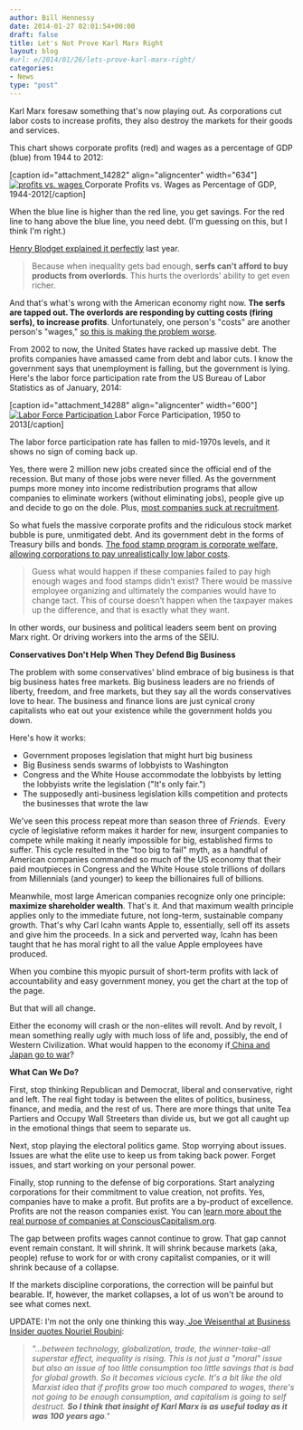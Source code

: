 ```yaml
---
author: Bill Hennessy
date: 2014-01-27 02:01:54+00:00
draft: false
title: Let's Not Prove Karl Marx Right
layout: blog
#url: e/2014/01/26/lets-prove-karl-marx-right/
categories:
- News
type: "post"
---
```


Karl Marx foresaw something that's now playing out. As corporations cut labor costs to increase profits, they also destroy the markets for their goods and services.

This chart shows corporate profits (red) and wages as a percentage of GDP (blue) from 1944 to 2012:

[caption id="attachment_14282" align="aligncenter" width="634"][![profits vs. wages](https://hennessysview.com/wp-content/uploads/2014/01/profits-wages.png)
](https://hennessysview.com/wp-content/uploads/2014/01/profits-wages.png) Corporate Profits vs. Wages as Percentage of GDP, 1944-2012[/caption]

When the blue line is higher than the red line, you get savings. For the red line to hang above the blue line, you need debt. (I'm guessing on this, but I think I'm right.)

[Henry Blodget explained it perfectly](https://www.businessinsider.com/inequality-in-america-2013-11-29) last year.


> Because when inequality gets bad enough, **serfs can't afford to buy products from overlords**. This hurts the overlords' ability to get even richer.

And that's what's wrong with the American economy right now. **The serfs are tapped out. The overlords are responding by cutting costs (firing serfs), to increase profits**. Unfortunately, one person's "costs" are another person's "wages," [so this is making the problem worse](https://www.businessinsider.com/companies-focus-on-value-not-profit-2013-3).


From 2002 to now, the United States have racked up massive debt. The profits companies have amassed came from debt and labor cuts. I know the government says that unemployment is falling, but the government is lying. Here's the labor force participation rate from the US Bureau of Labor Statistics as of January, 2014:

[caption id="attachment_14288" align="aligncenter" width="600"][![Labor Force Participation](https://hennessysview.com/wp-content/uploads/2014/01/latest_numbers_LNS11300000_1950_2013_all_period_M12_data.gif)
](https://hennessysview.com/wp-content/uploads/2014/01/latest_numbers_LNS11300000_1950_2013_all_period_M12_data.gif) Labor Force Participation, 1950 to 2013[/caption]

The labor force participation rate has fallen to mid-1970s levels, and it shows no sign of coming back up.

Yes, there were 2 million new jobs created since the official end of the recession. But many of those jobs were never filled. As the government pumps more money into income redistribution programs that allow companies to eliminate workers (without eliminating jobs), people give up and decide to go on the dole. Plus, [most companies suck at recruitment](https://www.forbes.com/sites/realspin/2013/05/31/there-are-4-million-u-s-job-openings-why-are-the-positions-unfilled/).

So what fuels the massive corporate profits and the ridiculous stock market bubble is pure, unmitigated debt. And its government debt in the forms of Treasury bills and bonds. [The food stamp program is corporate welfare, allowing corporations to pay unrealistically low labor costs](https://libertyblitzkrieg.com/2013/07/16/mcdonalds-math-you-cant-survive-working-for-us/).


> Guess what would happen if these companies failed to pay high enough wages and food stamps didn’t exist? There would be massive employee organizing and ultimately the companies would have to change tact. This of course doesn’t happen when the taxpayer makes up the difference, and that is exactly what they want.


In other words, our business and political leaders seem bent on proving Marx right. Or driving workers into the arms of the SEIU.

**Conservatives Don't Help When They Defend Big Business**

The problem with some conservatives' blind embrace of big business is that big business hates free markets. Big business leaders are no friends of liberty, freedom, and free markets, but they say all the words conservatives love to hear. The business and finance lions are just cynical crony capitalists who eat out your existence while the government holds you down.

Here's how it works:



  * Government proposes legislation that might hurt big business
  * Big Business sends swarms of lobbyists to Washington
  * Congress and the White House accommodate the lobbyists by letting the lobbyists write the legislation ("It's only fair.")
  * The supposedly anti-business legislation kills competition and protects the businesses that wrote the law

We've seen this process repeat more than season three of _Friends_.  Every cycle of legislative reform makes it harder for new, insurgent companies to compete while making it nearly impossible for big, established firms to suffer. This cycle resulted in the "too big to fail" myth, as a handful of American companies commanded so much of the US economy that their paid moutpieces in Congress and the White House stole trillions of dollars from Millennials (and younger) to keep the billionaires full of billions.

Meanwhile, most large American companies recognize only one principle: **maximize shareholder wealth**. That's it. And that maximum wealth principle applies only to the immediate future, not long-term, sustainable company growth. That's why Carl Icahn wants Apple to, essentially, sell off its assets and give him the proceeds. In a sick and perverted way, Icahn has been taught that he has moral right to all the value Apple employees have produced.

When you combine this myopic pursuit of short-term profits with lack of accountability and easy government money, you get the chart at the top of the page.

But that will all change.

Either the economy will crash or the non-elites will revolt. And by revolt, I mean something really ugly with much loss of life and, possibly, the end of Western Civilization. What would happen to the economy if[ China and Japan go to war](https://www.zerohedge.com/news/2014-01-26/after-davos-china-japan-cold-war-situation-getting-worse)?

**What Can We Do?**

First, stop thinking Republican and Democrat, liberal and conservative, right and left. The real fight today is between the elites of politics, business, finance, and media, and the rest of us. There are more things that unite Tea Partiers and Occupy Wall Streeters than divide us, but we got all caught up in the emotional things that seem to separate us.

Next, stop playing the electoral politics game. Stop worrying about issues. Issues are what the elite use to keep us from taking back power. Forget issues, and start working on your personal power.

Finally, stop running to the defense of big corporations. Start analyzing corporations for their commitment to value creation, not profits. Yes, companies have to make a profit. But profits are a by-product of excellence. Profits are not the reason companies exist. You can [learn more about the real purpose of companies at ConsciousCapitalism.org](https://www.consciouscapitalism.org/aboutus).

The gap between profits wages cannot continue to grow. That gap cannot event remain constant. It will shrink. It will shrink because markets (aka, people) refuse to work for or with crony capitalist companies, or it will shrink because of a collapse.

If the markets discipline corporations, the correction will be painful but bearable. If, however, the market collapses, a lot of us won't be around to see what comes next.

UPDATE: I'm not the only one thinking this way.[ Joe Weisenthal at Business Insider quotes Nouriel Roubini](https://www.businessinsider.com/rich-tech-fears-2014-1):


> _"...between technology, globalization, trade, the winner-take-all superstar effect, inequality is rising. This is not just a "moral" issue but also an issue of too little consumption too little savings that is bad for global growth. So it becomes vicious cycle. It's a bit like the old Marxist idea that if profits grow too much compared to wages, there's not going to be enough consumption, and capitalism is going to self destruct. **So I think that insight of Karl Marx is as useful today as it was 100 years ago**."_
